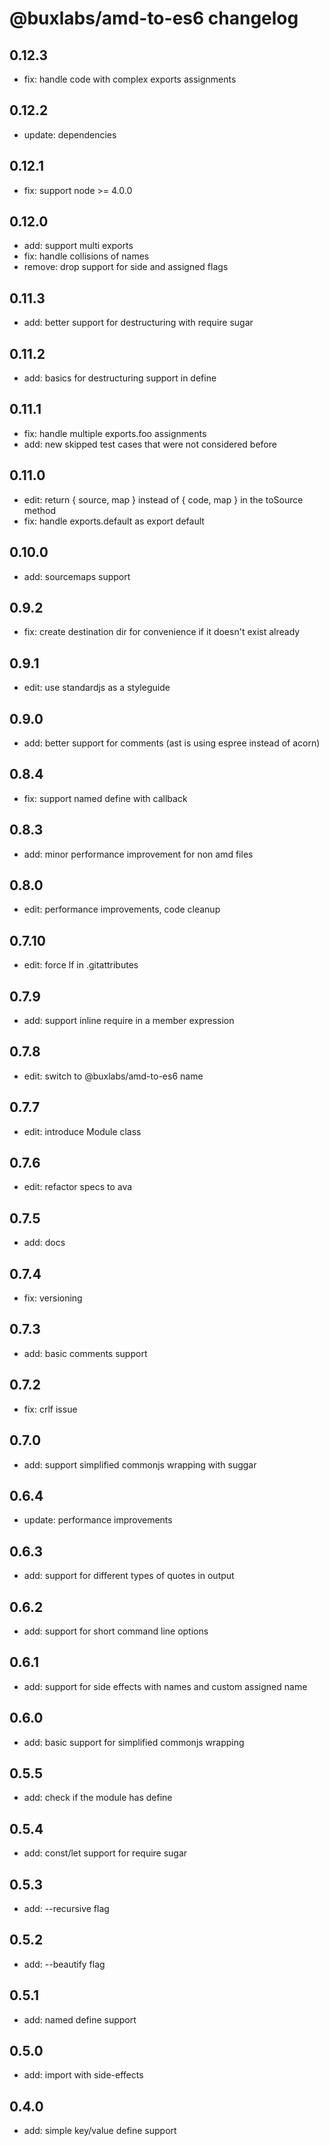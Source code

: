 # @buxlabs/amd-to-es6 changelog

## 0.12.3
* fix: handle code with complex exports assignments

## 0.12.2
* update: dependencies

## 0.12.1
* fix: support node >= 4.0.0

## 0.12.0
* add: support multi exports
* fix: handle collisions of names
* remove: drop support for side and assigned flags

## 0.11.3
* add: better support for destructuring with require sugar

## 0.11.2
* add: basics for destructuring support in define

## 0.11.1
* fix: handle multiple exports.foo assignments
* add: new skipped test cases that were not considered before

## 0.11.0
* edit: return { source, map } instead of { code, map } in the toSource method
* fix: handle exports.default as export default

## 0.10.0
* add: sourcemaps support

## 0.9.2
* fix: create destination dir for convenience if it doesn't exist already

## 0.9.1
* edit: use standardjs as a styleguide

## 0.9.0
* add: better support for comments (ast is using espree instead of acorn)

## 0.8.4
* fix: support named define with callback

## 0.8.3
* add: minor performance improvement for non amd files

## 0.8.0
* edit: performance improvements, code cleanup

## 0.7.10
* edit: force lf in .gitattributes

## 0.7.9
* add: support inline require in a member expression

## 0.7.8
* edit: switch to @buxlabs/amd-to-es6 name

## 0.7.7
* edit: introduce Module class

## 0.7.6
* edit: refactor specs to ava

## 0.7.5
* add: docs

## 0.7.4
* fix: versioning

## 0.7.3
* add: basic comments support

## 0.7.2
* fix: crlf issue

## 0.7.0
* add: support simplified commonjs wrapping with suggar

## 0.6.4
* update: performance improvements

## 0.6.3
* add: support for different types of quotes in output

## 0.6.2
* add: support for short command line options

## 0.6.1
* add: support for side effects with names and custom assigned name

## 0.6.0
* add: basic support for simplified commonjs wrapping

## 0.5.5
* add: check if the module has define

## 0.5.4
* add: const/let support for require sugar

## 0.5.3
* add: --recursive flag

## 0.5.2
* add: --beautify flag

## 0.5.1
* add: named define support

## 0.5.0
* add: import with side-effects

## 0.4.0
* add: simple key/value define support
